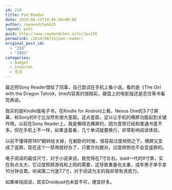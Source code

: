```yaml
---
id: 218
title: Pad Reader
date: 2010-08-15T14:04:56+00:00
author: raymondchen625
layout: post
guid: http://www.raymondchen.info/?p=218
permalink: /2010/08/15/pad-reader/
original_post_id:
  - "218"
  - "1083"
categories:
  - Gadget
  - Internet
  - 生活
---
```

最近把Sony Reader借给了同事，自己尝试在手机上看小说。看的是《The Girl with the Dragon Tatoo》，btw内容真的很精彩，硬盘上的电影版还是忍住等书看完再说。

我买的是Kindle版电子书，在Kindle for Android上看。Nexus One的3.7寸屏幕，和Sony的6寸比当然有很大差距。这点差距，足以让手机的横屏功能起到关键作用。以前在Sony Reader上，我是懒得去横屏的，因为宽带已经和普通书差不多。但在手机上不一样，如果竖着看，几个单词就要换行，非常影响阅读体验。

以前不懂得把180°翻转给关掉，在躺卧的时候，很容易过度倾侧之下，横屏又变成了竖屏。现在这个一禁用就好办了，只要方向握对，过度倾侧也不会变竖屏的。

电子阅读的最佳尺寸，对于小说来说，我觉得在7寸左右。ipad一代的9寸屏，实在有点太大，它过度照顾游戏和上网的需要，这导致重量也太重，成年男子单手拿10分钟会累。听闻第二代是7.7寸，对于阅读为主的我非常有诱惑力。

如果单纯阅读，其实Droidpad也未尝不可，便宜好多。